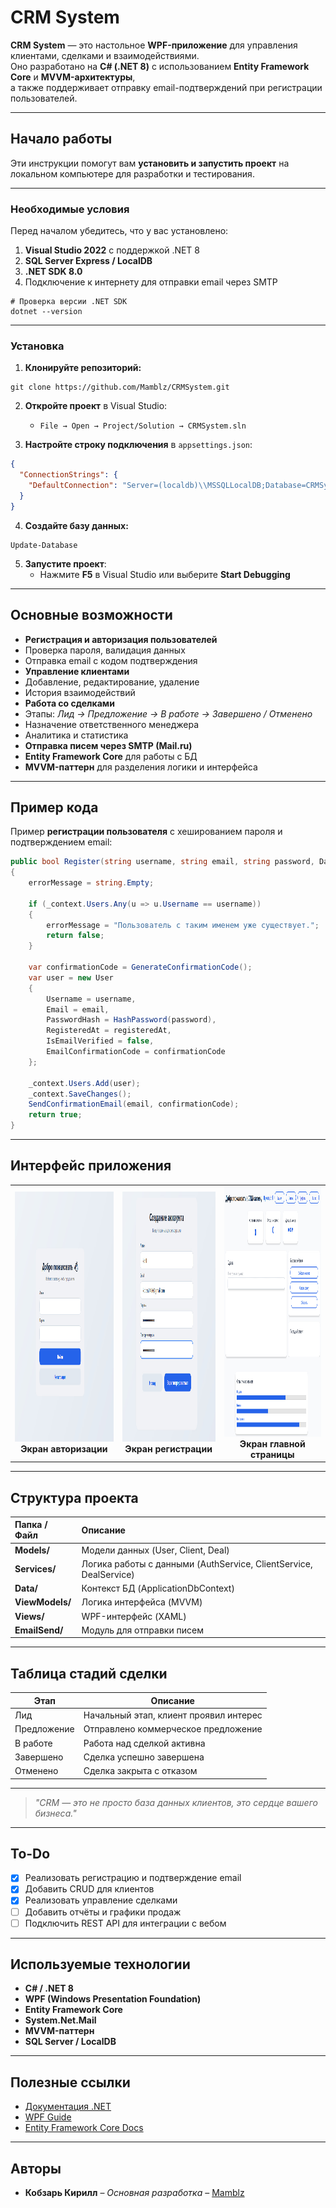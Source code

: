 #  CRM System  

**CRM System** — это настольное **WPF-приложение** для управления клиентами, сделками и взаимодействиями.  
Оно разработано на **C# (.NET 8)** с использованием **Entity Framework Core** и **MVVM-архитектуры**,  
а также поддерживает отправку email-подтверждений при регистрации пользователей.

---

##  Начало работы  

Эти инструкции помогут вам **установить и запустить проект** на локальном компьютере для разработки и тестирования.

---

###  Необходимые условия  

Перед началом убедитесь, что у вас установлено:  

1. **Visual Studio 2022** с поддержкой .NET 8  
2. **SQL Server Express / LocalDB**  
3. **.NET SDK 8.0**  
4. Подключение к интернету для отправки email через SMTP  

```
# Проверка версии .NET SDK
dotnet --version
```

---

###  Установка  

1. **Клонируйте репозиторий:**  
```
git clone https://github.com/Mamblz/CRMSystem.git
```

2. **Откройте проект** в Visual Studio:  
   - `File → Open → Project/Solution → CRMSystem.sln`  

3. **Настройте строку подключения** в `appsettings.json`:  
```json
{
  "ConnectionStrings": {
    "DefaultConnection": "Server=(localdb)\\MSSQLLocalDB;Database=CRMSystem;Trusted_Connection=True;"
  }
}
```

4. **Создайте базу данных:**  
```
Update-Database
```

5. **Запустите проект**:  
   - Нажмите **F5** в Visual Studio или выберите **Start Debugging**  

---

##  Основные возможности  

-  **Регистрация и авторизация пользователей**
  - Проверка пароля, валидация данных  
  - Отправка email с кодом подтверждения  
-  **Управление клиентами**
  - Добавление, редактирование, удаление  
  - История взаимодействий  
-  **Работа со сделками**
  - Этапы: _Лид → Предложение → В работе → Завершено / Отменено_  
  - Назначение ответственного менеджера  
  - Аналитика и статистика  
-  **Отправка писем через SMTP (Mail.ru)**  
-  **Entity Framework Core** для работы с БД  
-  **MVVM-паттерн** для разделения логики и интерфейса  

---

##  Пример кода  

Пример **регистрации пользователя** с хешированием пароля и подтверждением email:

```csharp
public bool Register(string username, string email, string password, DateTime registeredAt, out string errorMessage)
{
    errorMessage = string.Empty;

    if (_context.Users.Any(u => u.Username == username))
    {
        errorMessage = "Пользователь с таким именем уже существует.";
        return false;
    }

    var confirmationCode = GenerateConfirmationCode();
    var user = new User
    {
        Username = username,
        Email = email,
        PasswordHash = HashPassword(password),
        RegisteredAt = registeredAt,
        IsEmailVerified = false,
        EmailConfirmationCode = confirmationCode
    };

    _context.Users.Add(user);
    _context.SaveChanges();
    SendConfirmationEmail(email, confirmationCode);
    return true;
}
```

---

##  Интерфейс приложения  

<table>
  <tr>
    <td align="center">
      <img src="https://github.com/Mamblz/CRM/blob/master/Auth.jpg" height="400"/><br/>
      <b>Экран авторизации</b>
    </td>
    <td align="center">
      <img src="https://github.com/Mamblz/CRM/blob/master/Reg.jpg" height="400"/><br/>
      <b>Экран регистрации</b>
    </td>
    <td align="center">
      <img src="https://github.com/Mamblz/CRM/blob/master/Main.jpg" height="400"/><br/>
      <b>Экран главной страницы</b>
    </td>
  </tr>
</table>

---

##  Структура проекта  

| Папка / Файл | Описание |
|:--------------|:----------|
| **Models/** | Модели данных (User, Client, Deal) |
| **Services/** | Логика работы с данными (AuthService, ClientService, DealService) |
| **Data/** | Контекст БД (ApplicationDbContext) |
| **ViewModels/** | Логика интерфейса (MVVM) |
| **Views/** | WPF-интерфейс (XAML) |
| **EmailSend/** | Модуль для отправки писем |

---

##  Таблица стадий сделки  

| Этап | Описание |
|------|-----------|
| Лид | Начальный этап, клиент проявил интерес |
| Предложение | Отправлено коммерческое предложение |
| В работе | Работа над сделкой активна |
| Завершено | Сделка успешно завершена |
| Отменено | Сделка закрыта с отказом |

---

>  *"CRM — это не просто база данных клиентов, это сердце вашего бизнеса."*  

---

##  To-Do  

- [x] Реализовать регистрацию и подтверждение email  
- [x] Добавить CRUD для клиентов  
- [x] Реализовать управление сделками  
- [ ] Добавить отчёты и графики продаж  
- [ ] Подключить REST API для интеграции с вебом  

---

##  Используемые технологии  

-  **C# / .NET 8**
-  **WPF (Windows Presentation Foundation)**
-  **Entity Framework Core**
-  **System.Net.Mail**
-  **MVVM-паттерн**
-  **SQL Server / LocalDB**

---

## Полезные ссылки  

- [Документация .NET](https://learn.microsoft.com/dotnet/)  
- [WPF Guide](https://learn.microsoft.com/dotnet/desktop/wpf/)  
- [Entity Framework Core Docs](https://learn.microsoft.com/ef/core/)  

---

## Авторы  

* **Кобзарь Кирилл** – *Основная разработка* – [Mamblz](https://github.com/mamblz)  




